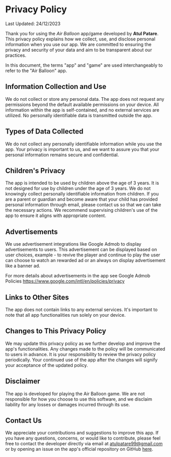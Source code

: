# Privacy Policy

Last Updated: 24/12/2023

Thank you for using the *Air Balloon* app/game developed by **Atul Patare**. This privacy policy
explains how we collect, use, and disclose personal information when you use our app. We are
committed to ensuring the privacy and security of your data and aim to be transparent about our
practices.

In this document, the terms "app" and "game" are used interchangeably to refer to the "Air
Balloon" app.

## Information Collection and Use

We do not collect or store any personal data. The app does not request any permissions beyond the
default available permissions on your device. All information within the app is self-contained, and
no external services are utilized. No personally identifiable data is transmitted outside the app.

## Types of Data Collected

We do not collect any personally identifiable information while you use the app. Your privacy is
important to us, and we want to assure you that your personal information remains secure and
confidential.

## Children's Privacy

The app is intended to be used by children above the age of 3 years. It is not designed for use by
children under the age of 3 years. We do not knowingly collect personally identifiable information from
children. If you are a parent or guardian and become aware that your child has provided personal
information through email, please contact us so that we can take the necessary actions. We recommend
supervising children's use of the app to ensure it aligns with appropriate content.

## Advertisements

We use advertisement integrations like Google Admob to display advertisements to users. This advertisement
can be displayed based on user choices, example - to revive the player and continue to play the user can choose
to watch an rewarded ad or an always on display advertisement like a banner ad.

For more details about advertisements in the app see Google Admob Policies https://www.google.com/intl/en/policies/privacy

## Links to Other Sites

The app does not contain links to any external services. It's important to note that all app
functionalities run solely on your device.

## Changes to This Privacy Policy

We may update this privacy policy as we further develop and improve the app's functionalities. Any
changes made to the policy will be communicated to users in advance. It is your responsibility to
review the privacy policy periodically. Your continued use of the app after the changes will signify
your acceptance of the updated policy.

## Disclaimer

The app is developed for playing the Air Balloon game. We are not responsible for how you choose
to use this software, and we disclaim liability for any losses or damages incurred through its use.

## Contact Us

We appreciate your contributions and suggestions to improve this app. If you have any questions,
concerns, or would like to contribute, please feel free to contact the developer directly via email
at atulpatare99@gmail.com or by opening an issue on the app's official repository on
GitHub [here](https://github.com/AP-Atul/air-balloon/issues/new).
